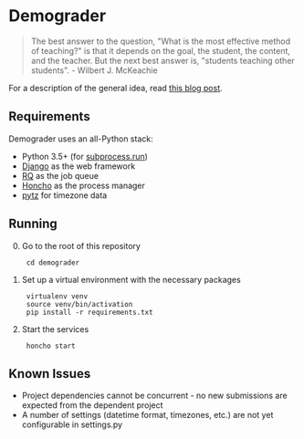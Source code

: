 # Demograder #

> The best answer to the question, "What is the most effective method of teaching?" is that it depends on the goal, the student, the content, and the teacher. But the next best answer is, "students teaching other students". - Wilbert J. McKeachie

For a description of the general idea, read [this blog post](https://howtostartacsdept.wordpress.com/2015/12/02/step-29-design-an-autograder/).

## Requirements ##

Demograder uses an all-Python stack:

* Python 3.5+ (for [subprocess.run](https://docs.python.org/dev/library/subprocess.html#subprocess.run))
* [Django](https://www.djangoproject.com/) as the web framework
* [RQ](http://python-rq.org/) as the job queue
* [Honcho](https://github.com/nickstenning/honcho/) as the process manager
* [pytz](http://pytz.sourceforge.net/) for timezone data

## Running ##

0. Go to the root of this repository

		cd demograder

1. Set up a virtual environment with the necessary packages

		virtualenv venv
		source venv/bin/activation
		pip install -r requirements.txt

2. Start the services

		honcho start

## Known Issues

* Project dependencies cannot be concurrent - no new submissions are expected from the dependent project
* A number of settings (datetime format, timezones, etc.) are not yet configurable in settings.py
